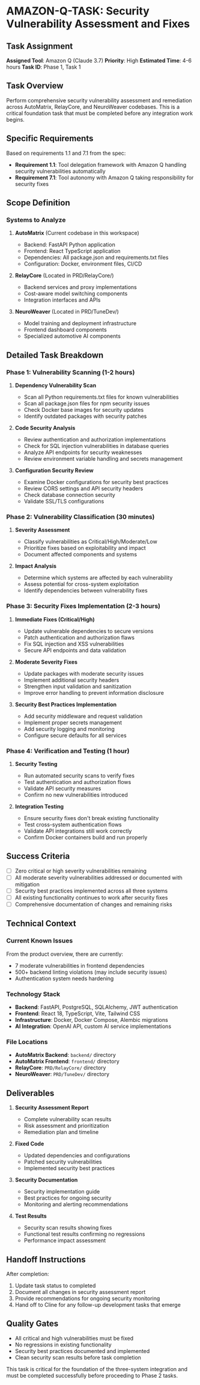 # AMAZON-Q-TASK: Security Vulnerability Assessment and Fixes

## Task Assignment
**Assigned Tool**: Amazon Q (Claude 3.7)
**Priority**: High
**Estimated Time**: 4-6 hours
**Task ID**: Phase 1, Task 1

## Task Overview
Perform comprehensive security vulnerability assessment and remediation across AutoMatrix, RelayCore, and NeuroWeaver codebases. This is a critical foundation task that must be completed before any integration work begins.

## Specific Requirements
Based on requirements 1.1 and 7.1 from the spec:
- **Requirement 1.1**: Tool delegation framework with Amazon Q handling security vulnerabilities automatically
- **Requirement 7.1**: Tool autonomy with Amazon Q taking responsibility for security fixes

## Scope Definition

### Systems to Analyze
1. **AutoMatrix** (Current codebase in this workspace)
   - Backend: FastAPI Python application
   - Frontend: React TypeScript application
   - Dependencies: All package.json and requirements.txt files
   - Configuration: Docker, environment files, CI/CD

2. **RelayCore** (Located in PRD/RelayCore/)
   - Backend services and proxy implementations
   - Cost-aware model switching components
   - Integration interfaces and APIs

3. **NeuroWeaver** (Located in PRD/TuneDev/)
   - Model training and deployment infrastructure
   - Frontend dashboard components
   - Specialized automotive AI components

## Detailed Task Breakdown

### Phase 1: Vulnerability Scanning (1-2 hours)
1. **Dependency Vulnerability Scan**
   - Scan all Python requirements.txt files for known vulnerabilities
   - Scan all package.json files for npm security issues
   - Check Docker base images for security updates
   - Identify outdated packages with security patches

2. **Code Security Analysis**
   - Review authentication and authorization implementations
   - Check for SQL injection vulnerabilities in database queries
   - Analyze API endpoints for security weaknesses
   - Review environment variable handling and secrets management

3. **Configuration Security Review**
   - Examine Docker configurations for security best practices
   - Review CORS settings and API security headers
   - Check database connection security
   - Validate SSL/TLS configurations

### Phase 2: Vulnerability Classification (30 minutes)
1. **Severity Assessment**
   - Classify vulnerabilities as Critical/High/Moderate/Low
   - Prioritize fixes based on exploitability and impact
   - Document affected components and systems

2. **Impact Analysis**
   - Determine which systems are affected by each vulnerability
   - Assess potential for cross-system exploitation
   - Identify dependencies between vulnerability fixes

### Phase 3: Security Fixes Implementation (2-3 hours)
1. **Immediate Fixes (Critical/High)**
   - Update vulnerable dependencies to secure versions
   - Patch authentication and authorization flaws
   - Fix SQL injection and XSS vulnerabilities
   - Secure API endpoints and data validation

2. **Moderate Severity Fixes**
   - Update packages with moderate security issues
   - Implement additional security headers
   - Strengthen input validation and sanitization
   - Improve error handling to prevent information disclosure

3. **Security Best Practices Implementation**
   - Add security middleware and request validation
   - Implement proper secrets management
   - Add security logging and monitoring
   - Configure secure defaults for all services

### Phase 4: Verification and Testing (1 hour)
1. **Security Testing**
   - Run automated security scans to verify fixes
   - Test authentication and authorization flows
   - Validate API security measures
   - Confirm no new vulnerabilities introduced

2. **Integration Testing**
   - Ensure security fixes don't break existing functionality
   - Test cross-system authentication flows
   - Validate API integrations still work correctly
   - Confirm Docker containers build and run properly

## Success Criteria
- [ ] Zero critical or high severity vulnerabilities remaining
- [ ] All moderate severity vulnerabilities addressed or documented with mitigation
- [ ] Security best practices implemented across all three systems
- [ ] All existing functionality continues to work after security fixes
- [ ] Comprehensive documentation of changes and remaining risks

## Technical Context

### Current Known Issues
From the product overview, there are currently:
- 7 moderate vulnerabilities in frontend dependencies
- 500+ backend linting violations (may include security issues)
- Authentication system needs hardening

### Technology Stack
- **Backend**: FastAPI, PostgreSQL, SQLAlchemy, JWT authentication
- **Frontend**: React 18, TypeScript, Vite, Tailwind CSS
- **Infrastructure**: Docker, Docker Compose, Alembic migrations
- **AI Integration**: OpenAI API, custom AI service implementations

### File Locations
- **AutoMatrix Backend**: `backend/` directory
- **AutoMatrix Frontend**: `frontend/` directory
- **RelayCore**: `PRD/RelayCore/` directory
- **NeuroWeaver**: `PRD/TuneDev/` directory

## Deliverables
1. **Security Assessment Report**
   - Complete vulnerability scan results
   - Risk assessment and prioritization
   - Remediation plan and timeline

2. **Fixed Code**
   - Updated dependencies and configurations
   - Patched security vulnerabilities
   - Implemented security best practices

3. **Security Documentation**
   - Security implementation guide
   - Best practices for ongoing security
   - Monitoring and alerting recommendations

4. **Test Results**
   - Security scan results showing fixes
   - Functional test results confirming no regressions
   - Performance impact assessment

## Handoff Instructions
After completion:
1. Update task status to completed
2. Document all changes in security assessment report
3. Provide recommendations for ongoing security monitoring
4. Hand off to Cline for any follow-up development tasks that emerge

## Quality Gates
- All critical and high vulnerabilities must be fixed
- No regressions in existing functionality
- Security best practices documented and implemented
- Clean security scan results before task completion

This task is critical for the foundation of the three-system integration and must be completed successfully before proceeding to Phase 2 tasks.